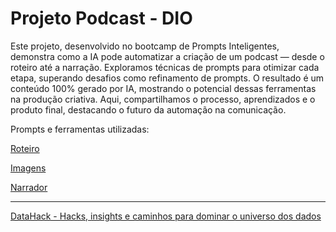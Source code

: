 # Projeto Podcast - DIO

Este projeto, desenvolvido no bootcamp de Prompts Inteligentes, demonstra como a IA pode automatizar a criação de um podcast — desde o roteiro até a narração. Exploramos técnicas de prompts para otimizar cada etapa, superando desafios como refinamento de prompts. O resultado é um conteúdo 100% gerado por IA, mostrando o potencial dessas ferramentas na produção criativa. Aqui, compartilhamos o processo, aprendizados e o produto final, destacando o futuro da automação na comunicação.

Prompts e ferramentas utilizadas:

[Roteiro](Projeto%20Podcast%20-%20DIO%201ddaab5ab8b18017bcb5fa479c24bc5e/Roteiro%201ddaab5ab8b180408745cc97e5c77a9a.md)

[Imagens](Projeto%20Podcast%20-%20DIO%201ddaab5ab8b18017bcb5fa479c24bc5e/Imagens%201deaab5ab8b18053aea5e28223705913.md)

[Narrador](Projeto%20Podcast%20-%20DIO%201ddaab5ab8b18017bcb5fa479c24bc5e/Narrador%201deaab5ab8b1804caf37fe4e583d5454.md)

---

[DataHack - Hacks, insights e caminhos para dominar o universo dos dados](DataHack%20-%20Hacks,%20insights%20e%20caminhos%20para%20dominar%201deaab5ab8b1809db106e3dd87f0a534.md)